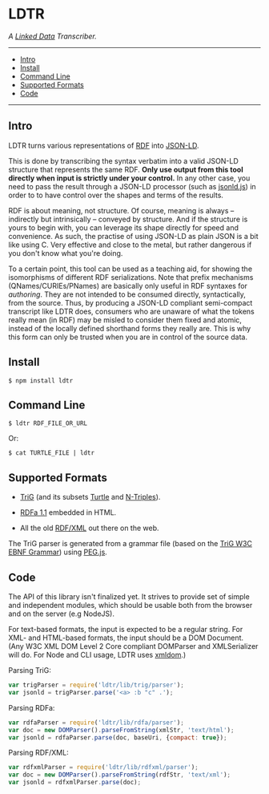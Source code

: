 # LDTR

*A [Linked Data](http://linkeddata.org/) Transcriber.*

----

* [Intro](#intro)
* [Install](#install)
* [Command Line](#command-line)
* [Supported Formats](#supported-formats)
* [Code](#code)

----

## Intro

LDTR turns various representations of
[RDF](https://www.w3.org/TR/rdf11-primer/)
into
[JSON-LD](http://www.w3.org/TR/json-ld/).

This is done by transcribing the syntax verbatim into a valid JSON-LD structure
that represents the same RDF. **Only use output from this tool directly when
input is strictly under your control.** In any other case, you need to pass the
result through a JSON-LD processor (such as
[jsonld.js](https://github.com/digitalbazaar/jsonld.js)) in order to to have
control over the shapes and terms of the results.

RDF is about meaning, not structure. Of course, meaning is always – indirectly
but intrinsically – conveyed by structure. And if the structure is yours to
begin with, you can leverage its shape directly for speed and convenience. As
such, the practise of using JSON-LD as plain JSON is a bit like using C. Very
effective and close to the metal, but rather dangerous if you don't know what
you're doing.

To a certain point, this tool can be used as a teaching aid, for showing the
isomorphisms of different RDF serializations. Note that prefix mechanisms
(QNames/CURIEs/PNames) are basically only useful in RDF syntaxes for
*authoring*. They are not intended to be consumed directly, syntactically, from
the source. Thus, by producing a JSON-LD compliant semi-compact transcript like
LDTR does, consumers who are unaware of what the tokens really mean (in RDF)
may be misled to consider them fixed and atomic, instead of the locally defined
shorthand forms they really are. This is why this form can only be trusted when
you are in control of the source data.

## Install

    $ npm install ldtr

## Command Line

    $ ldtr RDF_FILE_OR_URL

Or:

    $ cat TURTLE_FILE | ldtr

## Supported Formats

* [TriG](https://www.w3.org/TR/trig/) (and its subsets
  [Turtle](https://www.w3.org/TR/turtle/) and
  [N-Triples](https://www.w3.org/TR/n-triples/)).

* [RDFa 1.1](https://www.w3.org/TR/rdfa-primer/) embedded in HTML.

* All the old [RDF/XML](https://www.w3.org/TR/rdf-syntax-grammar/) out there on
  the web.


The TriG parser is generated from a grammar file (based on the
[TriG W3C EBNF Grammar](http://www.w3.org/TR/trig/#sec-grammar)) using
[PEG.js](http://pegjs.org/).

## Code

The API of this library isn't finalized yet. It strives to provide set of
simple and independent modules, which should be usable both from the browser
and on the server (e.g NodeJS).

For text-based formats, the input is expected to be a regular string. For XML-
and HTML-based formats, the input should be a DOM Document. (Any W3C XML DOM
Level 2 Core compliant DOMParser and XMLSerializer will do. For Node and CLI
usage, LDTR uses [xmldom](https://github.com/jindw/xmldom).)

Parsing TriG:

```javascript
var trigParser = require('ldtr/lib/trig/parser');
var jsonld = trigParser.parse('<a> :b "c" .');
```

Parsing RDFa:

```javascript
var rdfaParser = require('ldtr/lib/rdfa/parser');
var doc = new DOMParser().parseFromString(xmlStr, 'text/html');
var jsonld = rdfaParser.parse(doc, baseUri, {compact: true});
```

Parsing RDF/XML:

```javascript
var rdfxmlParser = require('ldtr/lib/rdfxml/parser');
var doc = new DOMParser().parseFromString(rdfStr, 'text/xml');
var jsonld = rdfxmlParser.parse(doc);
```

